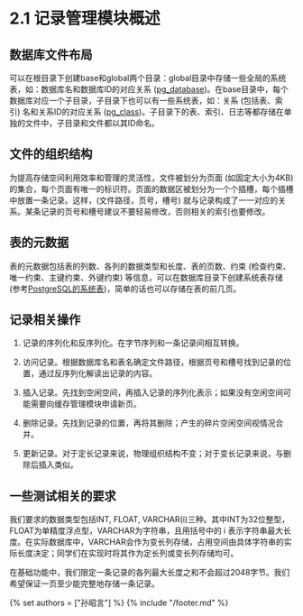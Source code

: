 # 2.1 记录管理模块概述

## 数据库文件布局
可以在根目录下创建base和global两个目录：global目录中存储一些全局的系统表，如：数据库名和数据库ID的对应关系 ([pg_database](http://www.postgres.cn/docs/9.3/catalog-pg-database.html))。在base目录中，每个数据库对应一个子目录，子目录下也可以有一些系统表，如：关系 (包括表、索引) 名和关系ID的对应关系 ([pg_class](http://www.postgres.cn/docs/9.3/catalog-pg-class.html))。子目录下的表、索引、日志等都存储在单独的文件中，子目录和文件都以其ID命名。

## 文件的组织结构
为提高存储空间利用效率和管理的灵活性，文件被划分为页面 (如固定大小为4KB) 的集合，每个页面有唯一的标识符。页面的数据区被划分为一个个插槽，每个插槽中放置一条记录。这样，(文件路径，页号，槽号) 就与记录构成了一一对应的关系。某条记录的页号和槽号建议不要轻易修改，否则相关的索引也要修改。

## 表的元数据
表的元数据包括表的列数、各列的数据类型和长度、表的页数、约束 (检查约束、唯一约束、主键约束、外键约束) 等信息，可以在数据库目录下创建系统表存储 (参考[PostgreSQL的系统表](http://www.postgres.cn/docs/9.3/catalogs-overview.html))，简单的话也可以存储在表的前几页。

## 记录相关操作
1. 记录的序列化和反序列化。在字节序列和一条记录间相互转换。

2. 访问记录。根据数据库名和表名确定文件路径，根据页号和槽号找到记录的位置，通过反序列化解读出记录的内容。

3. 插入记录。先找到空闲空间，再插入记录的序列化表示；如果没有空闲空间可能需要向缓存管理模块申请新页。

4. 删除记录。先找到记录的位置，再将其删除；产生的碎片空闲空间视情况合并。

5. 更新记录。对于定长记录来说，物理组织结构不变；对于变长记录来说，与删除后插入类似。

## 一些测试相关的要求
我们要求的数据类型包括INT, FLOAT, VARCHAR(i)三种。其中INT为32位整型，FLOAT为单精度浮点型，VARCHAR为字符串，且用括号中的 i 表示字符串最大长度。在实际数据库中，VARCHAR会作为变长列存储，占用空间由具体字符串的实际长度决定；同学们在实现时将其作为定长列或变长列存储均可。

在基础功能中，我们限定一条记录的各列最大长度之和不会超过2048字节。我们希望保证一页至少能完整地存储一条记录。

{% set authors = ["孙昭言"] %}
{% include "/footer.md" %}
